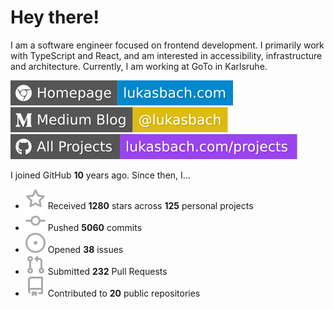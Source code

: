 # Hey there!

I am a software engineer focused on frontend development. I primarily work with TypeScript and React, and am interested in accessibility, infrastructure and architecture. Currently, I am working at GoTo in Karlsruhe.

[![Homepage](./icons/homepage.svg)](https://lukasbach.com)
[![Medium Blog](./icons/medium.svg)](https://medium.com/@lukasbach)
[![My Projects](./icons/projects.svg)](https://lukasbach.com/projects)

I joined GitHub **10** years ago. Since then, I...

- ![](./icons/star.svg) Received **1280** stars across **125** personal projects
- ![](./icons/commit.svg) Pushed **5060** commits
- ![](./icons/issues.svg) Opened **38** issues
- ![](./icons/pr.svg) Submitted **232** Pull Requests
- ![](./icons/repo.svg) Contributed to **20** public repositories
